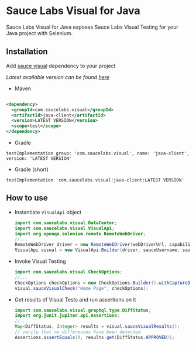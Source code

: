# Sauce Labs Visual for Java

Sauce Labs Visual for Java exposes Sauce Labs Visual Testing for your Java project with Selenium.

## Installation

Add [sauce visual](https://central.sonatype.com/artifact/com.saucelabs.visual/java-client) dependency to your project

*Latest available version can be found [here](https://central.sonatype.com/artifact/com.saucelabs.visual/java-client)*

- Maven

```xml

<dependency>
  <groupId>com.saucelabs.visual</groupId>
  <artifactId>java-client</artifactId>
  <version>LATEST VERSION</version>
  <scope>test</scope>
</dependency>
```

- Gradle

```
testImplementation group: 'com.saucelabs.visual', name: 'java-client', version: 'LATEST VERSION'
```

- Gradle (short)

```
testImplementation 'com.saucelabs.visual:java-client:LATEST VERSION'
```

## How to use

- Instantiate `VisualApi` object
  ```java
  import com.saucelabs.visual.DataCenter;
  import com.saucelabs.visual.VisualApi;
  import org.openqa.selenium.remote.RemoteWebDriver;
  //...
  RemoteWebDriver driver = new RemoteWebDriver(webDriverUrl, capabilities);
  VisualApi visual = new VisualApi.Builder(driver, sauceUsername, sauceAccessKey, DataCenter.US_WEST_1).build();
  ```

- Invoke Visual Testing
  ```java
  import com.saucelabs.visual.CheckOptions;   
  //...
  CheckOptions checkOptions = new CheckOptions.Builder().withCaptureDom(true).build();
  visual.sauceVisualCheck("Home Page", checkOptions);
  ```

- Get results of Visual Tests and run assertions on it
  ```java
  import com.saucelabs.visual.graphql.type.DiffStatus;
  import org.junit.jupiter.api.Assertions;
  //...
  Map<DiffStatus, Integer> results = visual.sauceVisualResults();
  // verify that no differences have been detected
  Assertions.assertEquals(0, results.get(DiffStatus.APPROVED));
  ```
